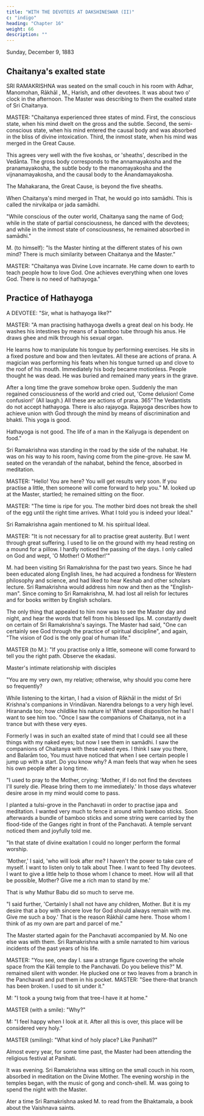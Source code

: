 ```yaml
---
title: "WITH THE DEVOTEES AT DAKSHINESWAR (II)"
c: "indigo"
heading: "Chapter 16"
weight: 66
description: ""
---
```



Sunday, December 9, 1883

## Chaitanya's exalted state

SRI RAMAKRISHNA was seated on the small couch in his room with Adhar, Manomohan, Rākhāl , M., Harish, and other devotees. It was about two o' clock in the afternoon. The Master was describing to them the exalted state of Sri Chaitanya.

MASTER: "Chaitanya experienced three states of mind. First, the conscious state, when his mind dwelt on the gross and the subtle. Second, the semi-conscious state, when his mind entered the causal body and was absorbed in the bliss of divine intoxication. Third,
the inmost state, when his mind was merged in the Great Cause.

This agrees very well with the five koshas, or 'sheaths', described in the Vedānta. The gross body corresponds to the annamayakosha and the pranamayakosha, the subtle body to the manomayakosha and the vijnanamayakosha, and the causal body to the
Ānandamayakosha. 

The Mahakarana, the Great Cause, is beyond the five sheaths.

When Chaitanya's mind merged in That, he would go into samādhi. This is called the nirvikalpa or jada samādhi.

"While conscious of the outer world, Chaitanya sang the name of God; while in the state of partial consciousness, he danced with the devotees; and while in the inmost state of consciousness, he remained absorbed in samādhi."

M. (to himself): "Is the Master hinting at the different states of his own mind? There is much similarity between Chaitanya and the Master."

MASTER: "Chaitanya was Divine Love incarnate. He came down to earth to teach people how to love God. One achieves everything when one loves God. There is no need of hathayoga."

## Practice of Hathayoga

A DEVOTEE: "Sir, what is hathayoga like?"

MASTER: "A man practising hathayoga dwells a great deal on his body. He washes his intestines by means of a bamboo tube through his anus. He draws ghee and milk through his sexual organ. 

He learns how to manipulate his tongue by performing exercises. He sits in a fixed posture and bow and then levitates. All these are actions
of prana. A magician was performing his feats when his tongue turned up and clove to
the roof of his mouth. Immediately his body became motionless. People thought he was
dead. He was buried and remained many years in the grave. 

After a long time the grave somehow broke open. Suddenly the man regained consciousness of the world and
cried out, 'Come delusion! Come confusion!' (All laugh.) All these are actions of prana.
365"The Vedantists do not accept hathayoga. There is also rajayoga. Rajayoga describes
how to achieve union with God through the mind by means of discrimination and bhakti.
This yoga is good. 

Hathayoga is not good. The life of a man in the Kaliyuga is dependent on food."

Sri Ramakrishna was standing in the road by the side of the nahabat. He was on his way to his room, having come from the pine-grove. He saw M. seated on the verandah of the nahabat, behind the fence, absorbed in meditation.

MASTER: "Hello! You are here? You will get results very soon. If you practise a little, then someone will come forward to help you."
M. looked up at the Master, startled; he remained sitting on the floor.

MASTER: "The time is ripe for you. The mother bird does not break the shell of the egg until the right time arrives. What I told you is indeed your Ideal." 

Sri Ramakrishna again mentioned to M. his spiritual Ideal.

MASTER: "It is not necessary for all to practise great austerity. But I went through great suffering. I used to lie on the ground with my head resting on a mound for a pillow. I hardly noticed the passing of the days. I only called on God and wept, 'O Mother! O Mother!'"

M. had been visiting Sri Ramakrishna for the past two years. Since he had been educated along English lines, he had acquired a fondness for Western philosophy and science, and had liked to hear Keshab and other scholars lecture. Sri Ramakrishna
would address him now and then as the "English-man". Since coming to Sri
Ramakrishna, M. had lost all relish for lectures and for books written by English
scholars. 

The only thing that appealed to him now was to see the Master day and night, and hear the words that fell from his blessed lips. M. constantly dwelt on certain of Sri Ramakrishna's sayings. The Master had said, "One can certainly see God through the
practice of spiritual discipline", and again, "The vision of God is the only goal of human
life."

MASTER (to M.): "If you practise only a little, someone will come forward to tell you the
right path. Observe the ekadasi.

Master's intimate relationship with disciples

"You are my very own, my relative; otherwise, why should you come here so frequently?

While listening to the kirtan, I had a vision of Rākhāl in the midst of Sri Krishna's companions in Vrindāvan. Narendra belongs to a very high level. Hirananda too; how childlike his nature is! What sweet disposition he has! I want to see him too.
"Once I saw the companions of Chaitanya, not in a trance but with these very eyes.

Formerly I was in such an exalted state of mind that I could see all these things with my naked eyes; but now I see them in samādhi. I saw the companions of Chaitanya with these naked eyes. I think I saw you there, and Balarām too, You must have noticed that
when I see certain people I jump up with a start. Do you know why? A man feels that
way when he sees his own people after a long time.

"I used to pray to the Mother, crying: 'Mother, if I do not find the devotees I'll surely die. Please bring them to me immediately.' In those days whatever desire arose in my mind would come to pass. 

I planted a tulsi-grove in the Panchavati in order to practise japa and meditation. I wanted very much to fence it around with bamboo sticks. Soon
afterwards a bundle of bamboo sticks and some string were carried by the flood-tide of
the Ganges right in front of the Panchavati. A temple servant noticed them and joyfully
told me.

"In that state of divine exaltation I could no longer perform the formal worship.

'Mother,' I said, 'who will look after me? I haven't the power to take care of myself. I want to listen only to talk about Thee. I want to feed Thy devotees. I want to give a little help to those whom I chance to meet. How will all that be possible, Mother? Give
me a rich man to stand by me.' 

That is why Mathur Babu did so much to serve me.

"I said further, 'Certainly I shall not have any children, Mother. But it is my desire that a boy with sincere love for God should always remain with me. Give me such a boy.' That is the reason Rākhāl came here. Those whom I think of as my own are part and parcel of me."

The Master started again for the Panchavati accompanied by M. No one else was with them. Sri Ramakrishna with a smile narrated to him various incidents of the past years of his life.

MASTER: "You see, one day I. saw a strange figure covering the whole space from the Kāli temple to the Panchavati. Do you believe this?"
M. remained silent with wonder. He plucked one or two leaves from a branch in the Panchavati and put them in his pocket.
MASTER: "See there-that branch has been broken. I used to sit under it."

M: "I took a young twig from that tree-I have it at home."

MASTER (with a smile): "Why?"

M: "I feel happy when I look at it. After all this is over, this place will be considered very holy."

MASTER (smiling): "What kind of holy place? Like Panihati?"

Almost every year, for some time past, the Master had been attending the religious
festival at Panihati.

It was evening. Sri Ramakrishna was sitting on the small couch in his room, absorbed in meditation on the Divine Mother. The evening worship in the temples began, with the music of gong and conch-shell. M. was going to spend the night with the Master.

Ater a time Sri Ramakrishna asked M. to read from the Bhaktamala, a book about the Vaishnava saints.

